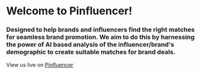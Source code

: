 # Welcome to Pinfluencer!
### Designed to help brands and influencers find the right matches for seamless brand promotion. We aim to do this by harnessing the power of AI based analysis of the influencer/brand's demographic to create suitable matches for brand deals. 

View us live on [Pinfluencer](https://anikashrivastava.github.io/pinfluencers/#/)
